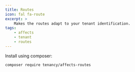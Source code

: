 ```yaml
---
title: Routes
icon: fal fa-route
excerpt: >
    Makes the routes adapt to your tenant identification.
tags:
    - affects
    - tenant
    - routes
---
```

Install using composer:

```bash
composer require tenancy/affects-routes
```

